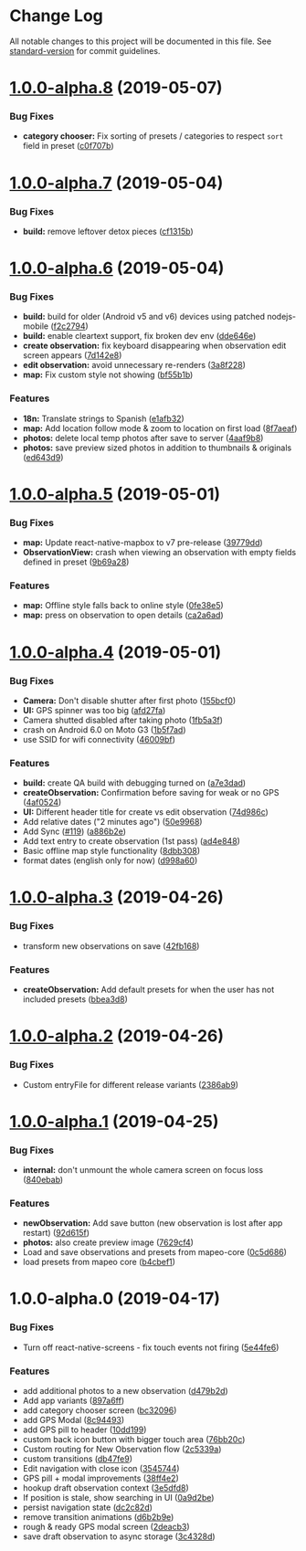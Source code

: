 # Change Log

All notable changes to this project will be documented in this file. See [standard-version](https://github.com/conventional-changelog/standard-version) for commit guidelines.

# [1.0.0-alpha.8](https://github.com/digidem/mapeo-mobile/compare/v1.0.0-alpha.7...v1.0.0-alpha.8) (2019-05-07)


### Bug Fixes

* **category chooser:** Fix sorting of presets / categories to respect `sort` field in preset ([c0f707b](https://github.com/digidem/mapeo-mobile/commit/c0f707b))



# [1.0.0-alpha.7](https://github.com/digidem/mapeo-mobile/compare/v1.0.0-alpha.6...v1.0.0-alpha.7) (2019-05-04)


### Bug Fixes

* **build:** remove leftover detox pieces ([cf1315b](https://github.com/digidem/mapeo-mobile/commit/cf1315b))



# [1.0.0-alpha.6](https://github.com/digidem/mapeo-mobile/compare/v1.0.0-alpha.5...v1.0.0-alpha.6) (2019-05-04)


### Bug Fixes

* **build:** build for older (Android v5 and v6) devices using patched nodejs-mobile ([f2c2794](https://github.com/digidem/mapeo-mobile/commit/f2c2794))
* **build:** enable cleartext support, fix broken dev env ([dde646e](https://github.com/digidem/mapeo-mobile/commit/dde646e))
* **create observation:** fix keyboard disappearing when observation edit screen appears ([7d142e8](https://github.com/digidem/mapeo-mobile/commit/7d142e8))
* **edit observation:** avoid unnecessary re-renders ([3a8f228](https://github.com/digidem/mapeo-mobile/commit/3a8f228))
* **map:** Fix custom style not showing ([bf55b1b](https://github.com/digidem/mapeo-mobile/commit/bf55b1b))


### Features

* **18n:** Translate strings to Spanish ([e1afb32](https://github.com/digidem/mapeo-mobile/commit/e1afb32))
* **map:** Add location follow mode & zoom to location on first load ([8f7aeaf](https://github.com/digidem/mapeo-mobile/commit/8f7aeaf))
* **photos:** delete local temp photos after save to server ([4aaf9b8](https://github.com/digidem/mapeo-mobile/commit/4aaf9b8))
* **photos:** save preview sized photos in addition to thumbnails & originals ([ed643d9](https://github.com/digidem/mapeo-mobile/commit/ed643d9))



# [1.0.0-alpha.5](https://github.com/digidem/mapeo-mobile/compare/v1.0.0-alpha.4...v1.0.0-alpha.5) (2019-05-01)


### Bug Fixes

* **map:** Update react-native-mapbox to v7 pre-release ([39779dd](https://github.com/digidem/mapeo-mobile/commit/39779dd))
* **ObservationView:** crash when viewing an observation with empty fields defined in preset ([9b69a28](https://github.com/digidem/mapeo-mobile/commit/9b69a28))


### Features

* **map:** Offline style falls back to online style ([0fe38e5](https://github.com/digidem/mapeo-mobile/commit/0fe38e5))
* **map:** press on observation to open details ([ca2a6ad](https://github.com/digidem/mapeo-mobile/commit/ca2a6ad))



# [1.0.0-alpha.4](https://github.com/digidem/mapeo-mobile/compare/v1.0.0-alpha.3...v1.0.0-alpha.4) (2019-05-01)


### Bug Fixes

* **Camera:** Don't disable shutter after first photo ([155bcf0](https://github.com/digidem/mapeo-mobile/commit/155bcf0))
* **UI:** GPS spinner was too big ([afd27fa](https://github.com/digidem/mapeo-mobile/commit/afd27fa))
* Camera shutted disabled after taking photo ([1fb5a3f](https://github.com/digidem/mapeo-mobile/commit/1fb5a3f))
* crash on Android 6.0 on Moto G3 ([1b5f7ad](https://github.com/digidem/mapeo-mobile/commit/1b5f7ad))
* use SSID for wifi connectivity ([46009bf](https://github.com/digidem/mapeo-mobile/commit/46009bf))


### Features

* **build:** create QA build with debugging turned on ([a7e3dad](https://github.com/digidem/mapeo-mobile/commit/a7e3dad))
* **createObservation:** Confirmation before saving for weak or no GPS ([4af0524](https://github.com/digidem/mapeo-mobile/commit/4af0524))
* **UI:** Different header title for create vs edit observation ([74d986c](https://github.com/digidem/mapeo-mobile/commit/74d986c))
* Add relative dates ("2 minutes ago") ([50e9968](https://github.com/digidem/mapeo-mobile/commit/50e9968))
* Add Sync ([#119](https://github.com/digidem/mapeo-mobile/issues/119)) ([a886b2e](https://github.com/digidem/mapeo-mobile/commit/a886b2e))
* Add text entry to create observation (1st pass) ([ad4e848](https://github.com/digidem/mapeo-mobile/commit/ad4e848))
* Basic offline map style functionality ([8dbb308](https://github.com/digidem/mapeo-mobile/commit/8dbb308))
* format dates (english only for now) ([d998a60](https://github.com/digidem/mapeo-mobile/commit/d998a60))



# [1.0.0-alpha.3](https://github.com/digidem/mapeo-mobile/compare/v1.0.0-alpha.2...v1.0.0-alpha.3) (2019-04-26)


### Bug Fixes

* transform new observations on save ([42fb168](https://github.com/digidem/mapeo-mobile/commit/42fb168))


### Features

* **createObservation:** Add default presets for when the user has not included presets ([bbea3d8](https://github.com/digidem/mapeo-mobile/commit/bbea3d8))



# [1.0.0-alpha.2](https://github.com/digidem/mapeo-mobile/compare/v1.0.0-alpha.1...v1.0.0-alpha.2) (2019-04-26)


### Bug Fixes

* Custom entryFile for different release variants ([2386ab9](https://github.com/digidem/mapeo-mobile/commit/2386ab9))



# [1.0.0-alpha.1](https://github.com/digidem/mapeo-mobile/compare/v1.0.0-alpha.0...v1.0.0-alpha.1) (2019-04-25)


### Bug Fixes

* **internal:** don't unmount the whole camera screen on focus loss ([840ebab](https://github.com/digidem/mapeo-mobile/commit/840ebab))


### Features

* **newObservation:** Add save button (new observation is lost after app restart) ([92d615f](https://github.com/digidem/mapeo-mobile/commit/92d615f))
* **photos:** also create preview image ([7629cf4](https://github.com/digidem/mapeo-mobile/commit/7629cf4))
* Load and save observations and presets from mapeo-core ([0c5d686](https://github.com/digidem/mapeo-mobile/commit/0c5d686))
* load presets from mapeo core ([b4cbef1](https://github.com/digidem/mapeo-mobile/commit/b4cbef1))



# 1.0.0-alpha.0 (2019-04-17)


### Bug Fixes

* Turn off react-native-screens - fix touch events not firing ([5e44fe6](https://github.com/digidem/mapeo-mobile/commit/5e44fe6))


### Features

* add additional photos to a new observation ([d479b2d](https://github.com/digidem/mapeo-mobile/commit/d479b2d))
* Add app variants ([897a6ff](https://github.com/digidem/mapeo-mobile/commit/897a6ff))
* add category chooser screen ([bc32096](https://github.com/digidem/mapeo-mobile/commit/bc32096))
* add GPS Modal ([8c94493](https://github.com/digidem/mapeo-mobile/commit/8c94493))
* add GPS pill to header ([10dd199](https://github.com/digidem/mapeo-mobile/commit/10dd199))
* custom back icon button with bigger touch area ([76bb20c](https://github.com/digidem/mapeo-mobile/commit/76bb20c))
* Custom routing for New Observation flow ([2c5339a](https://github.com/digidem/mapeo-mobile/commit/2c5339a))
* custom transitions ([db47fe9](https://github.com/digidem/mapeo-mobile/commit/db47fe9))
* Edit navigation with close icon ([3545744](https://github.com/digidem/mapeo-mobile/commit/3545744))
* GPS pill + modal improvements ([38ff4e2](https://github.com/digidem/mapeo-mobile/commit/38ff4e2))
* hookup draft observation context ([3e5dfd8](https://github.com/digidem/mapeo-mobile/commit/3e5dfd8))
* If position is stale, show searching in UI ([0a9d2be](https://github.com/digidem/mapeo-mobile/commit/0a9d2be))
* persist navigation state ([dc2c82d](https://github.com/digidem/mapeo-mobile/commit/dc2c82d))
* remove transition animations ([d6b2b9e](https://github.com/digidem/mapeo-mobile/commit/d6b2b9e))
* rough & ready GPS modal screen ([2deacb3](https://github.com/digidem/mapeo-mobile/commit/2deacb3))
* save draft observation to async storage ([3c4328d](https://github.com/digidem/mapeo-mobile/commit/3c4328d))
